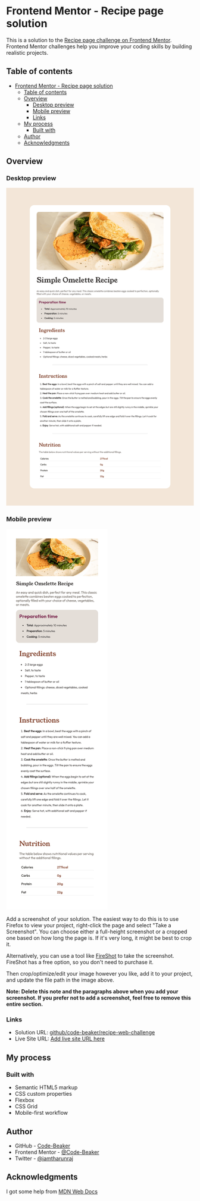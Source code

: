 # Frontend Mentor - Recipe page solution

This is a solution to the [Recipe page challenge on Frontend Mentor](https://www.frontendmentor.io/challenges/recipe-page-KiTsR8QQKm). Frontend Mentor challenges help you improve your coding skills by building realistic projects.

## Table of contents

- [Frontend Mentor - Recipe page solution](#frontend-mentor---recipe-page-solution)
  - [Table of contents](#table-of-contents)
  - [Overview](#overview)
    - [Desktop preview](#desktop-preview)
    - [Mobile preview](#mobile-preview)
    - [Links](#links)
  - [My process](#my-process)
    - [Built with](#built-with)
  - [Author](#author)
  - [Acknowledgments](#acknowledgments)

## Overview

### Desktop preview

![](./screenshot-desktop.png)

### Mobile preview

![](./screenshot-mobile.png)

Add a screenshot of your solution. The easiest way to do this is to use Firefox to view your project, right-click the page and select "Take a Screenshot". You can choose either a full-height screenshot or a cropped one based on how long the page is. If it's very long, it might be best to crop it.

Alternatively, you can use a tool like [FireShot](https://getfireshot.com/) to take the screenshot. FireShot has a free option, so you don't need to purchase it.

Then crop/optimize/edit your image however you like, add it to your project, and update the file path in the image above.

**Note: Delete this note and the paragraphs above when you add your screenshot. If you prefer not to add a screenshot, feel free to remove this entire section.**

### Links

- Solution URL: [github/code-beaker/recipe-web-challenge](https://github.com/Code-Beaker/recipe-web-challenge)
- Live Site URL: [Add live site URL here](https://your-live-site-url.com)

## My process

### Built with

- Semantic HTML5 markup
- CSS custom properties
- Flexbox
- CSS Grid
- Mobile-first workflow

## Author

- GitHub - [Code-Beaker](https://www.your-site.com)
- Frontend Mentor - [@Code-Beaker](https://www.frontendmentor.io/profile/Code-Beaker)
- Twitter - [@iamtharunraj](https://www.twitter.com/@iamtharunraj)

## Acknowledgments

I got some help from [MDN Web Docs](https://developer.mozilla.org/en-US/)
